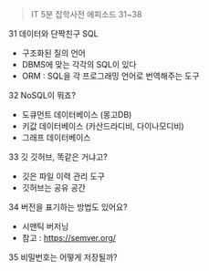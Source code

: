 > IT 5분 잡학사전 에피소드 31~38

31 데이터와 단짝친구 SQL
- 구조화된 질의 언어 
- DBMS에 맞는 각각의 SQL이 있다
- ORM : SQL을 각 프로그래밍 언어로 번역해주는 도구

32 NoSQL이 뭐죠?
- 도큐먼트 데이터베이스 (몽고DB)
- 키값 데이터베이스 (카산드라디비, 다이나모디비)
- 그래프 데이터베이스 

33 깃 깃허브, 똑같은 거냐고?
- 깃은 파일 이력 관리 도구
- 깃허브는 공유 공간

34 버전을 표기하는 방법도 있어요?
- 시맨틱 버저닝 
- 참고 : https://semver.org/

35 비밀번호는 어떻게 저장될까?